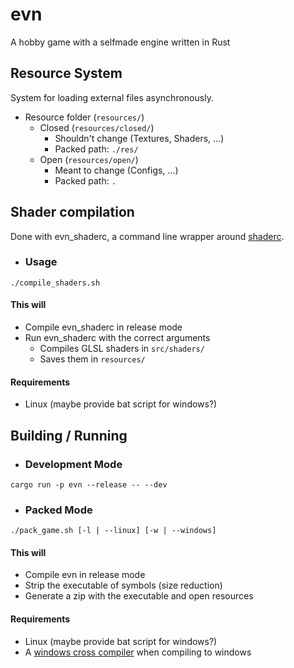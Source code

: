 # evn

A hobby game with a selfmade engine written in Rust

## Resource System

System for loading external files asynchronously.

- Resource folder (`resources/`)
  - Closed (`resources/closed/`)
    - Shouldn't change (Textures, Shaders, ...)
    - Packed path: `./res/`
  - Open (`resources/open/`)
    - Meant to change (Configs, ...)
    - Packed path: `.`

## Shader compilation

Done with evn_shaderc, a command line wrapper around [shaderc](https://github.com/google/shaderc-rs).

- ### Usage

`./compile_shaders.sh`

#### This will

- Compile evn_shaderc in release mode
- Run evn_shaderc with the correct arguments
  - Compiles GLSL shaders in `src/shaders/`
  - Saves them in `resources/`

#### Requirements

- Linux (maybe provide bat script for windows?)

## Building / Running

- ### Development Mode

`cargo run -p evn --release -- --dev`

- ### Packed Mode

`./pack_game.sh [-l | --linux] [-w | --windows]`

#### This will

- Compile evn in release mode
- Strip the executable of symbols (size reduction)
- Generate a zip with the executable and open resources

#### Requirements

- Linux (maybe provide bat script for windows?)
- A [windows cross compiler](https://github.com/japaric/rust-cross/blob/master/README.md) when compiling to windows
